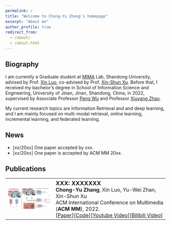 ```yaml
---
permalink: /
title: "Welcome to Chong-Yu Zhang's homepage"
excerpt: "About me"
author_profile: true
redirect_from: 
  - /about/
  - /about.html
---
```


Biography
------
I am currently a Graduate student at  <a href="https://mima.sdu.edu.cn">MIMA</a> Lab, Shandong University, advised by Prof. <a href="https://faculty.sdu.edu.cn/luoxin/zh_CN/index.htm">Xin Luo</a>, co-advised by Prof. <a href="https://faculty.sdu.edu.cn/xuxinshun/zh_CN/index.htm">Xin-Shun Xu</a>. Before that, I received my bachelor’s degree in  School of Information Science and Engineering, University of Jinan, Jinan, Shandong, China, in 2022, supervised by Associate Professor <a href ="http://2021.yzadm.ujn.edu.cn/Page/Dsxx/ssds_data/ssds_id/a8ba7dfc-7b89-18f8-af5c-5c4705349712/status/1.html">Peng Wu</a> and Professor [Xiuyang Zhao](https://ujnview.github.io/).

My current research topics are Information Retrieval and and deep learning, and I am mainly focused on multi-modal retrieval, online learning, incremental learning, and federated learning.

[^_^]: # Click [here](https://zcyueternal.github.io/files/not.pdf) to view my up-to-date CV.

News
------

<ul>
  <li>[xx/20xx] One paper accepted by xxx. </li>
  <!--<li>[xx/20xx] I am recognized as an outstanding student of Shandong University.</li>
  <li>[xx/20xx] I am awarded the Chinese National Scholarship.</li>-->
  <li>[xx/20xx] One paper is accepted by ACM MM 20xx.</li>
</ul>


Publications
------

<table style="width:100%">
  <tr>
    <th width="30%">
      <img src="../images/framework-MED2N.png" width="350"/>
    </th>
    <th style="text-align:left" width="70%">
            <span style="font-size:18px">XXX: XXXXXXX</span><br>
            <span style="font-size:16px">Chong-Yu Zhang<span style="font-weight:normal">, Xin Luo, Yu-Wei Zhan, Xin-Shun Xu</span></span><br>
            <span style="font-weight:normal;font-size:16px">ACM International Conference on Multimedia (<strong>ACM MM</strong>), 2022.</span><br>
            <span style="font-weight:normal;font-size:16px">[<a href="https://www.baidu.com/">Paper</a>][<a href="https://www.baidu.com/">Code</a>][<a href="https://www.baidu.com/">Youtube Video</a>][<a href="https://www.baidu.com/">Bilibili Video</a>]</span>
    </th>
  </tr> 
</table>
